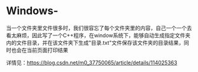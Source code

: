 # Windows-
当一个文件夹里文件很多时，我们很容忘了每个文件夹里的内容，自己一个一个去看太麻烦，因此写了一个C++程序，在window系统下，能够自动生成指定文件夹内的文件目录，并在该文件夹下生成"目录.txt"文件保存该文件夹的目录结果，同时也会在当前页面打印结果

详情见：https://blog.csdn.net/m0_37750065/article/details/114025363
